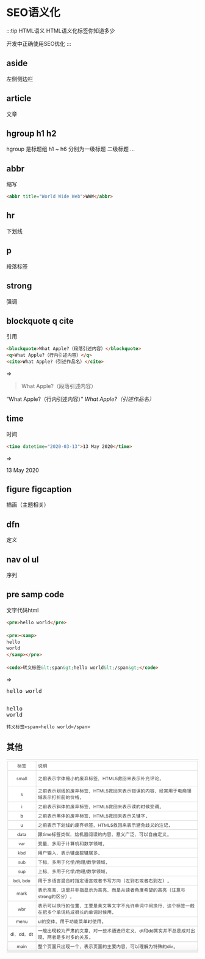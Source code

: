 # SEO语义化

:::tip HTML语义
HTML语义化标签你知道多少

开发中正确使用SEO优化
:::

## aside

左侧侧边栏

## article

文章

## hgroup h1 h2

hgroup 是标题组
h1 ~ h6 分别为一级标题 二级标题 ...

## abbr

缩写

```html
<abbr title="World Wide Web">WWW</abbr>
```

## hr

下划线

## p

段落标签

## strong

强调

## blockquote q cite

引用

```html
<blockquote>What Apple?（段落引述内容）</blockquote>
<q>What Apple?（行内引述内容）</q>
<cite>What Apple?（引述作品名）</cite>
```

=>

<blockquote>What Apple?（段落引述内容）</blockquote>
<q>What Apple?（行内引述内容）</q>
<cite>What Apple?（引述作品名）</cite>

## time

时间

```html
<time datetime="2020-03-13">13 May 2020</time>
```

=>

<time datetime="2020-03-13">13 May 2020</time>

## figure figcaption

插画（主题相关）

## dfn

定义

## nav ol ul

序列

## pre samp code

文字代码html

```html
<pre>hello world</pre>

<pre><samp>
hello
world
</samp></pre>

<code>转义标签&lt;span&gt;hello world&lt;/span&gt;</code>
```

=> 

<pre>hello world</pre>
<pre><samp>
hello
world
</samp></pre>
<code>转义标签&lt;span&gt;hello world&lt;/span&gt;</code>

## 其他

<img src="/assets/images/otherseo.jpg" alt="其它HTML语义化标签" />
